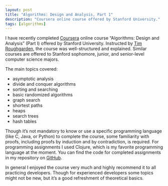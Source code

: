 ```yaml
---
layout: post
title: "Algorithms: Design and Analysis, Part 1"
description: "Coursera online course offered by Stanford University."
tags: [algorithms]
---
```


I have recently completed [Coursera](https://www.coursera.org/) online course “Algorithms: Design and Analysis” (Part I) offered by Stanford University. Instructed by [Tim Roughgarden](http://theory.stanford.edu/~tim/), the course was well-structured and explained. Similar courses are offered to Stanford sophomore, junior, and senior-level computer science majors.

The main topics covered:

- asymptotic analysis
- divide and conquer algorithms
- sorting and searching
- basic randomized algorithms
- graph search
- shortest paths
- heaps
- search trees
- hash tables

Though it’s not mandatory to know or use a specific programming language (like C, Java, or Python) to complete the course, some familiarity with proofs, including proofs by induction and by contradiction, is required. For programming assignments I used Clojure, which is my favorite programming language at the moment. You can find the code for completed assignments in my repository on [GitHub](https://github.com/condur/practice/tree/master/clojure/algorithms).

In general I enjoyed the course very much and highly recommend it to all practicing developers. Though for experienced developers some topics might not be new, but it’s a good refreshment of theoretical basics.
